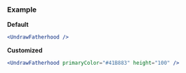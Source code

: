 ### Example

**Default**
```jsx
<UndrawFatherhood />
```

**Customized**
```jsx
<UndrawFatherhood primaryColor="#41B883" height="100" />
```
